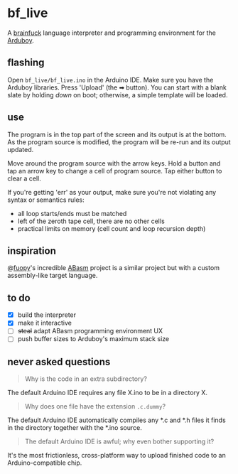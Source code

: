 # bf\_live

A [brainfuck](https://en.wikipedia.org/wiki/Brainfuck) language interpreter and programming environment for the [Arduboy](http://community.arduboy.com/).

## flashing

Open `bf_live/bf_live.ino` in the Arduino IDE. Make sure you have the Arduboy libraries. Press 'Upload' (the &#x27a1; button). You can start with a blank slate by holding _down_ on boot; otherwise, a simple template will be loaded.

## use

The program is in the top part of the screen and its output is at the bottom. As the program source is modified, the program will be re-run and its output updated.

Move around the program source with the arrow keys. Hold a button and tap an arrow key to change a cell of program source. Tap either button to clear a cell.

If you're getting 'err' as your output, make sure you're not violating any syntax or semantics rules:

  - all loop starts/ends must be matched
  - left of the zeroth tape cell, there are no other cells
  - practical limits on memory (cell count and loop recursion depth)

## inspiration

@[fuopy](https://github.com/fuopy)'s incredible [ABasm](https://github.com/fuopy/ABasm) project is a similar project but with a custom assembly-like target language.

## to do

  - [X] build the interpreter
  - [X] make it interactive
  - [ ] ~~steal~~ adapt ABasm programming environment UX
  - [ ] push buffer sizes to Arduboy's maximum stack size

## never asked questions

> Why is the code in an extra subdirectory?

The default Arduino IDE requires any file X.ino to be in a directory X.

> Why does one file have the extension `.c.dummy`?

The default Arduino IDE automatically compiles any \*.c and \*.h files it finds in the directory together with the \*.ino source.

> The default Arduino IDE is awful; why even bother supporting it?

It's the most frictionless, cross-platform way to upload finished code to an Arduino-compatible chip.
